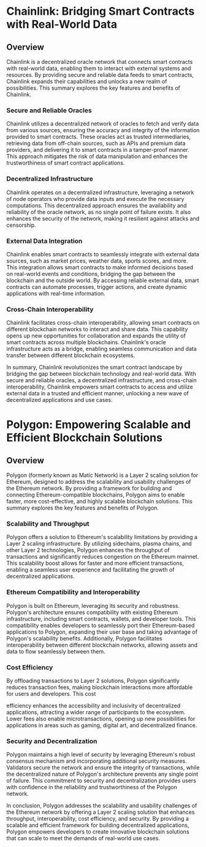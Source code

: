 # Chainlink: Bridging Smart Contracts with Real-World Data

## Overview
Chainlink is a decentralized oracle network that connects smart contracts with real-world data, enabling them to interact with external systems and resources. By providing secure and reliable data feeds to smart contracts, Chainlink expands their capabilities and unlocks a new realm of possibilities. This summary explores the key features and benefits of Chainlink.

### Secure and Reliable Oracles
Chainlink utilizes a decentralized network of oracles to fetch and verify data from various sources, ensuring the accuracy and integrity of the information provided to smart contracts. These oracles act as trusted intermediaries, retrieving data from off-chain sources, such as APIs and premium data providers, and delivering it to smart contracts in a tamper-proof manner. This approach mitigates the risk of data manipulation and enhances the trustworthiness of smart contract applications.

### Decentralized Infrastructure
Chainlink operates on a decentralized infrastructure, leveraging a network of node operators who provide data inputs and execute the necessary computations. This decentralized approach ensures the availability and reliability of the oracle network, as no single point of failure exists. It also enhances the security of the network, making it resilient against attacks and censorship.

### External Data Integration
Chainlink enables smart contracts to seamlessly integrate with external data sources, such as market prices, weather data, sports scores, and more. This integration allows smart contracts to make informed decisions based on real-world events and conditions, bridging the gap between the blockchain and the outside world. By accessing reliable external data, smart contracts can automate processes, trigger actions, and create dynamic applications with real-time information.

### Cross-Chain Interoperability
Chainlink facilitates cross-chain interoperability, allowing smart contracts on different blockchain networks to interact and share data. This capability opens up new opportunities for collaboration and expands the utility of smart contracts across multiple blockchains. Chainlink's oracle infrastructure acts as a bridge, enabling seamless communication and data transfer between different blockchain ecosystems.

In summary, Chainlink revolutionizes the smart contract landscape by bridging the gap between blockchain technology and real-world data. With secure and reliable oracles, a decentralized infrastructure, and cross-chain interoperability, Chainlink empowers smart contracts to access and utilize external data in a trusted and efficient manner, unlocking a new wave of decentralized applications and use cases.

# Polygon: Empowering Scalable and Efficient Blockchain Solutions

## Overview
Polygon (formerly known as Matic Network) is a Layer 2 scaling solution for Ethereum, designed to address the scalability and usability challenges of the Ethereum network. By providing a framework for building and connecting Ethereum-compatible blockchains, Polygon aims to enable faster, more cost-effective, and highly scalable blockchain solutions. This summary explores the key features and benefits of Polygon.

### Scalability and Throughput
Polygon offers a solution to Ethereum's scalability limitations by providing a Layer 2 scaling infrastructure. By utilizing sidechains, plasma chains, and other Layer 2 technologies, Polygon enhances the throughput of transactions and significantly reduces congestion on the Ethereum mainnet. This scalability boost allows for faster and more efficient transactions, enabling a seamless user experience and facilitating the growth of decentralized applications.

### Ethereum Compatibility and Interoperability
Polygon is built on Ethereum, leveraging its security and robustness. Polygon's architecture ensures compatibility with existing Ethereum infrastructure, including smart contracts, wallets, and developer tools. This compatibility enables developers to seamlessly port their Ethereum-based applications to Polygon, expanding their user base and taking advantage of Polygon's scalability benefits. Additionally, Polygon facilitates interoperability between different blockchain networks, allowing assets and data to flow seamlessly between them.

### Cost Efficiency
By offloading transactions to Layer 2 solutions, Polygon significantly reduces transaction fees, making blockchain interactions more affordable for users and developers. This cost

 efficiency enhances the accessibility and inclusivity of decentralized applications, attracting a wider range of participants to the ecosystem. Lower fees also enable microtransactions, opening up new possibilities for applications in areas such as gaming, digital art, and decentralized finance.

### Security and Decentralization
Polygon maintains a high level of security by leveraging Ethereum's robust consensus mechanism and incorporating additional security measures. Validators secure the network and ensure the integrity of transactions, while the decentralized nature of Polygon's architecture prevents any single point of failure. This commitment to security and decentralization provides users with confidence in the reliability and trustworthiness of the Polygon network.

In conclusion, Polygon addresses the scalability and usability challenges of the Ethereum network by offering a Layer 2 scaling solution that enhances throughput, interoperability, cost efficiency, and security. By providing a scalable and efficient framework for building decentralized applications, Polygon empowers developers to create innovative blockchain solutions that can scale to meet the demands of real-world use cases.
